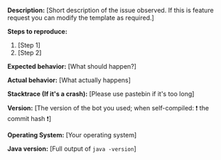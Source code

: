 **Description:**
[Short description of the issue observed. If this is feature request you can modify the template as required.]

**Steps to reproduce:**

1. [Step 1]
2. [Step 2]

**Expected behavior:**
[What should happen?]

**Actual behavior:**
[What actually happens]

**Stacktrace (If it's a crash):**
[Please use pastebin if it's too long]

**Version:**
[The version of the bot you used; when self-compiled: :exclamation: the commit hash :exclamation:]

**Operating System:**
[Your operating system]

**Java version:**
[Full output of `java -version`]
